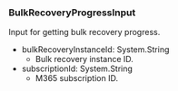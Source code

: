 ### BulkRecoveryProgressInput
Input for getting bulk recovery progress.

- bulkRecoveryInstanceId: System.String
  - Bulk recovery instance ID.
- subscriptionId: System.String
  - M365 subscription ID.
